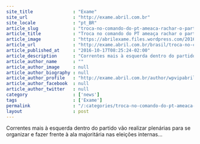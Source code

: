 ```yaml
---
site_title               : "Exame"
site_url                 : "http://exame.abril.com.br"
site_locale              : "pt_BR"
article_slug             : "troca-no-comando-do-pt-ameaca-rachar-o-partido"
article_title            : "Troca no comando do PT ameaça rachar o partido"
article_image            : "https://abrilexame.files.wordpress.com/2016/10/size_960_16_9_2014-10-26t230248z_1202995251_gm1eaar0jix01_rtrmadp_3_brazil-election.jpg?quality=70&strip=all&w=960"
article_url              : "http://exame.abril.com.br/brasil/troca-no-comando-do-pt-ameaca-rachar-o-partido/"
article_published_at     : "2016-10-17T08:25:24-02:00"
article_description      : "Correntes mais à esquerda dentro do partido vão realizar plenárias para se organizar e fazer frente à ala majoritária nas eleições internas..."
article_author_name      : ""
article_author_image     : null
article_author_biography : null
article_author_profile   : "http://exame.abril.com.br/author/wpvipabril/"
article_author_facebook  : null
article_author_twitter   : null
category                 : ['news']
tags                     : ['Exame']
permalink                : "/:categories/troca-no-comando-do-pt-ameaca-rachar-o-partido/"
layout                   : post
---
```


Correntes mais à esquerda dentro do partido vão realizar plenárias para se organizar e fazer frente à ala majoritária nas eleições internas...
